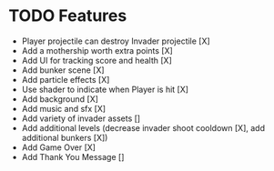 # TODO Features

- Player projectile can destroy Invader projectile [X]
- Add a mothership worth extra points [X]
- Add UI for tracking score and health [X]
- Add bunker scene [X]
- Add particle effects [X]
- Use shader to indicate when Player is hit [X]
- Add background [X]
- Add music and sfx [X]
- Add variety of invader assets []
- Add additional levels (decrease invader shoot cooldown [X], add additional bunkers [X])
- Add Game Over [X]
- Add Thank You Message []
